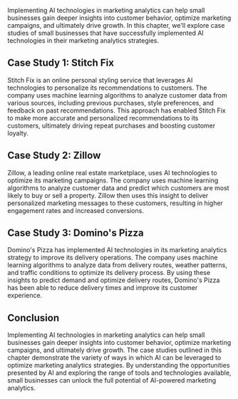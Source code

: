 

Implementing AI technologies in marketing analytics can help small businesses gain deeper insights into customer behavior, optimize marketing campaigns, and ultimately drive growth. In this chapter, we'll explore case studies of small businesses that have successfully implemented AI technologies in their marketing analytics strategies.

Case Study 1: Stitch Fix
------------------------

Stitch Fix is an online personal styling service that leverages AI technologies to personalize its recommendations to customers. The company uses machine learning algorithms to analyze customer data from various sources, including previous purchases, style preferences, and feedback on past recommendations. This approach has enabled Stitch Fix to make more accurate and personalized recommendations to its customers, ultimately driving repeat purchases and boosting customer loyalty.

Case Study 2: Zillow
--------------------

Zillow, a leading online real estate marketplace, uses AI technologies to optimize its marketing campaigns. The company uses machine learning algorithms to analyze customer data and predict which customers are most likely to buy or sell a property. Zillow then uses this insight to deliver personalized marketing messages to these customers, resulting in higher engagement rates and increased conversions.

Case Study 3: Domino's Pizza
----------------------------

Domino's Pizza has implemented AI technologies in its marketing analytics strategy to improve its delivery operations. The company uses machine learning algorithms to analyze data from delivery routes, weather patterns, and traffic conditions to optimize its delivery process. By using these insights to predict demand and optimize delivery routes, Domino's Pizza has been able to reduce delivery times and improve its customer experience.

Conclusion
----------

Implementing AI technologies in marketing analytics can help small businesses gain deeper insights into customer behavior, optimize marketing campaigns, and ultimately drive growth. The case studies outlined in this chapter demonstrate the variety of ways in which AI can be leveraged to optimize marketing analytics strategies. By understanding the opportunities presented by AI and exploring the range of tools and technologies available, small businesses can unlock the full potential of AI-powered marketing analytics.
